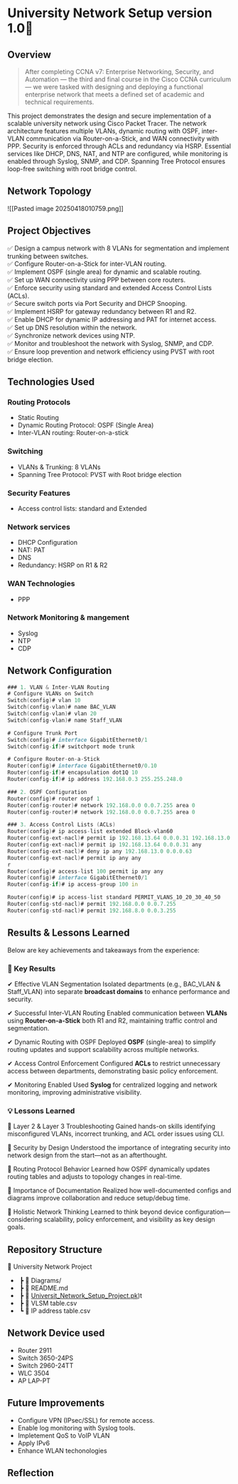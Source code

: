
# University Network Setup version 1.0🚀
## Overview
>After completing CCNA v7: Enterprise Networking, Security, and Automation — the third and final course in the Cisco CCNA curriculum — we were tasked with designing and deploying a functional enterprise network that meets a defined set of academic and technical requirements.

This project demonstrates the design and secure implementation of a scalable university network using Cisco Packet Tracer. The network architecture features multiple VLANs, dynamic routing with OSPF, inter-VLAN communication via Router-on-a-Stick, and WAN connectivity with PPP. Security is enforced through ACLs and redundancy via HSRP. Essential services like DHCP, DNS, NAT, and NTP are configured, while monitoring is enabled through Syslog, SNMP, and CDP. Spanning Tree Protocol ensures loop-free switching with root bridge control.
## Network Topology
![[Pasted image 20250418010759.png]]
## Project Objectives
✅ Design a campus network with 8 VLANs for segmentation and implement trunking between switches.  
✅ Configure Router-on-a-Stick for inter-VLAN routing.  
✅ Implement OSPF (single area) for dynamic and scalable routing.  
✅ Set up WAN connectivity using PPP between core routers.  
✅ Enforce security using standard and extended Access Control Lists (ACLs).  
✅ Secure switch ports via Port Security and DHCP Snooping.  
✅ Implement HSRP for gateway redundancy between R1 and R2.  
✅ Enable DHCP for dynamic IP addressing and PAT for internet access.  
✅ Set up DNS resolution within the network.  
✅ Synchronize network devices using NTP.  
✅ Monitor and troubleshoot the network with Syslog, SNMP, and CDP.  
✅ Ensure loop prevention and network efficiency using PVST with root bridge election.

## Technologies Used
### Routing Protocols
- Static Routing
- Dynamic Routing Protocol: OSPF (Single Area)  
- Inter-VLAN routing: Router-on-a-stick
### Switching
- VLANs & Trunking: 8 VLANs
- Spanning Tree Protocol: PVST with Root bridge election 
### Security Features
- Access control lists: standard and Extended 
### Network services
- DHCP Configuration
- NAT: PAT
- DNS
- Redundancy: HSRP on R1 & R2
### WAN Technologies
- PPP
### Network Monitoring & mangement
- Syslog
- NTP
- CDP

## Network Configuration
```d
### 1. VLAN & Inter-VLAN Routing
# Configure VLANs on Switch
Switch(config)# vlan 10
Switch(config-vlan)# name BAC_VLAN
Switch(config-vlan)# vlan 20
Switch(config-vlan)# name Staff_VLAN

# Configure Trunk Port
Switch(config)# interface GigabitEthernet0/1
Switch(config-if)# switchport mode trunk

# Configure Router-on-a-Stick
Router(config)# interface GigabitEthernet0/0.10
Router(config-if)# encapsulation dot1Q 10
Router(config-if)# ip address 192.168.0.3 255.255.248.0

### 2. OSPF Configuration
Router(config)# router ospf 1
Router(config-router)# network 192.168.0.0 0.0.7.255 area 0
Router(config-router)# network 192.168.0.0 0.0.7.255 area 0

### 3. Access Control Lists (ACLs)
Router(config)# ip access-list extended Block-vlan60
Router(config-ext-nacl)# permit ip 192.168.13.64 0.0.0.31 192.168.13.0 0.0.0.63
Router(config-ext-nacl)# permit ip 192.168.13.64 0.0.0.31 any
Router(config-ext-nacl)# deny ip any 192.168.13.0 0.0.0.63
Router(config-ext-nacl)# permit ip any any
r
Router(config)# access-list 100 permit ip any any
Router(config)# interface GigabitEthernet0/1
Router(config-if)# ip access-group 100 in

Router(config)# ip access-list standard PERMIT_VLANS_10_20_30_40_50
Router(config-std-nacl)# permit 192.168.0.0 0.0.7.255
Router(config-std-nacl)# permit 192.168.8.0 0.0.3.255
```
## Results & Lessons Learned
Below are key achievements and takeaways from the experience: 
### 🎯 Key Results
✔ Effective VLAN Segmentation
Isolated departments (e.g., BAC_VLAN & Staff_VLAN) into separate **broadcast domains** to enhance performance and security.

✔ Successful Inter-VLAN Routing
Enabled communication between **VLANs** using **Router-on-a-Stick** both R1 and R2, maintaining traffic control and segmentation.

✔ Dynamic Routing with OSPF
Deployed **OSPF** (single-area) to simplify routing updates and support scalability across multiple networks.

✔ Access Control Enforcement
Configured **ACLs** to restrict unnecessary access between departments, demonstrating basic policy enforcement.

✔ Monitoring Enabled
Used **Syslog** for centralized logging and network monitoring, improving administrative visibility.
### 💡 Lessons Learned

🧠 Layer 2 & Layer 3 Troubleshooting
Gained hands-on skills identifying misconfigured VLANs, incorrect trunking, and ACL order issues using CLI. 

🔐 Security by Design
Understood the importance of integrating security into network design from the start—not as an afterthought.

🔄 Routing Protocol Behavior
Learned how OSPF dynamically updates routing tables and adjusts to topology changes in real-time.

📡 Importance of Documentation
Realized how well-documented configs and diagrams improve collaboration and reduce setup/debug time.

🧩 Holistic Network Thinking
Learned to think beyond device configuration—considering scalability, policy enforcement, and visibility as key design goals.
## Repository Structure

📂 University Network Project
-  ┣ 📂 Diagrams/
-  ┣ 📜 README.md
-  ┣ 📜 [Universit_Network_Setup_Project.pk](https://drive.google.com/drive/folders/1q885U19ssZyFqGr6pvDGpnTrfsROI0Ge?usp=sharing))t 
-  ┣ 📜 VLSM table.csv
-  ┗ 📜 IP address table.csv

## Network Device used
- Router 2911
- Switch 3650-24PS
- Switch 2960-24TT
- WLC 3504
- AP LAP-PT
## Future Improvements
- Configure VPN (IPsec/SSL) for remote access.
- Enable log monitoring with Syslog tools.
- Impletement QoS to VoIP VLAN 
- Apply IPv6 
- Enhance WLAN techonologies
## Reflection
